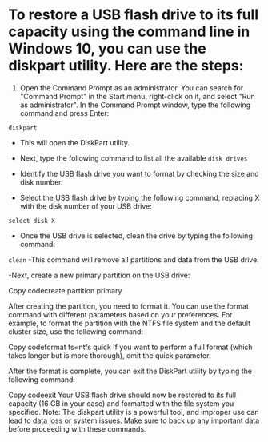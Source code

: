 # To restore a USB flash drive to its full capacity using the command line in Windows 10, you can use the diskpart utility. Here are the steps:

1. Open the Command Prompt as an administrator. You can search for "Command Prompt" in the Start menu, right-click on it, and select "Run as administrator".
In the Command Prompt window, type the following command and press Enter:


```diskpart```

- This will open the DiskPart utility.

- Next, type the following command to list all the available
  ```disk drives```


- Identify the USB flash drive you want to format by checking the size and disk number.

- Select the USB flash drive by typing the following command, replacing X with the disk number of your USB drive:


```select disk X```

- Once the USB drive is selected, clean the drive by typing the following command:

```clean```
-This command will remove all partitions and data from the USB drive.

-Next, create a new primary partition on the USB drive:

Copy codecreate partition primary

After creating the partition, you need to format it. You can use the format command with different parameters based on your preferences. For example, to format the partition with the NTFS file system and the default cluster size, use the following command:

Copy codeformat fs=ntfs quick
If you want to perform a full format (which takes longer but is more thorough), omit the quick parameter.

After the format is complete, you can exit the DiskPart utility by typing the following command:

Copy codeexit
Your USB flash drive should now be restored to its full capacity (16 GB in your case) and formatted with the file system you specified.
Note: The diskpart utility is a powerful tool, and improper use can lead to data loss or system issues. Make sure to back up any important data before proceeding with these commands.
